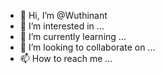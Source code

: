 - 👋 Hi, I’m @Wuthinant
- 👀 I’m interested in ...
- 🌱 I’m currently learning ...
- 💞️ I’m looking to collaborate on ...
- 📫 How to reach me ...

<!---
Wuthinant/Wuthinant is a ✨ special ✨ repository because its `README.md` (this file) appears on your GitHub profile.
You can click the Preview link to take a look at your changes.
--->

